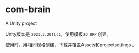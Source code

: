 # com-brain

 A Unity project



Unity版本是 `2021.3.20f1c1`，使用模板`2D URP` 创建。

使用时，用相同规格创建，下载并覆盖Assets和projectsettings 。
